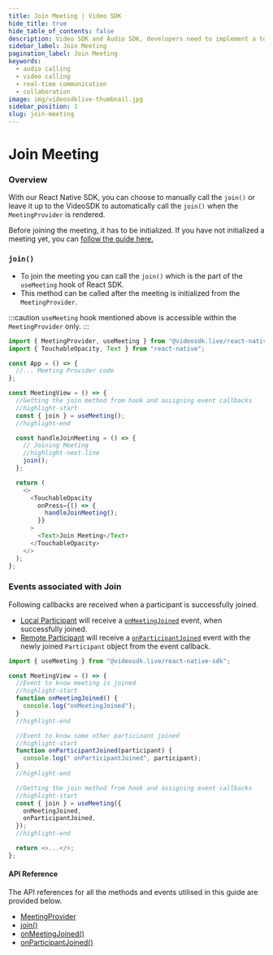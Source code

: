 ```yaml
---
title: Join Meeting | Video SDK
hide_title: true
hide_table_of_contents: false
description: Video SDK and Audio SDK, developers need to implement a token server. This requires efforts on both the front-end and backend.
sidebar_label: Join Meeting
pagination_label: Join Meeting
keywords:
  - audio calling
  - video calling
  - real-time communication
  - collaboration
image: img/videosdklive-thumbnail.jpg
sidebar_position: 1
slug: join-meeting
---
```


# Join Meeting

### Overview

With our React Native SDK, you can choose to manually call the `join()` or leave it up to the VideoSDK to automatically call the `join()` when the `MeetingProvider` is rendered.

Before joining the meeting, it has to be initialized. If you have not initialized a meeting yet, you can [follow the guide here.](./initialise-meeting)

### `join()`

- To join the meeting you can call the `join()` which is the part of the `useMeeting` hook of React SDK.
- This method can be called after the meeting is initialized from the `MeetingProvider`.

:::caution
`useMeeting` hook mentioned above is accessible within the `MeetingProvider` only.
:::

```js
import { MeetingProvider, useMeeting } from "@videosdk.live/react-native-sdk";
import { TouchableOpacity, Text } from "react-native";

const App = () => {
  //... Meeting Provider code
};

const MeetingView = () => {
  //Getting the join method from hook and assigning event callbacks
  //highlight-start
  const { join } = useMeeting();
  //highlight-end

  const handleJoinMeeting = () => {
    // Joining Meeting
    //highlight-next-line
    join();
  };

  return (
    <>
      <TouchableOpacity
        onPress={() => {
          handleJoinMeeting();
        }}
      >
        <Text>Join Meeting</Text>
      </TouchableOpacity>
    </>
  );
};
```

### Events associated with Join

Following callbacks are received when a participant is successfully joined.

- [Local Participant](../concept-and-architecture#2-participant) will receive a [`onMeetingJoined`](/react-native/api/sdk-reference/use-meeting/events#onmeetingjoined) event, when successfully joined.
- [Remote Participant](../concept-and-architecture#2-participant) will receive a [`onParticipantJoined`](/react-native/api/sdk-reference/use-meeting/events#onparticipantjoined) event with the newly joined `Participant` object from the event callback.

```js
import { useMeeting } from "@videosdk.live/react-native-sdk";

const MeetingView = () => {
  //Event to know meeting is joined
  //highlight-start
  function onMeetingJoined() {
    console.log("onMeetingJoined");
  }
  //highlight-end

  //Event to know some other particioant joined
  //highlight-start
  function onParticipantJoined(participant) {
    console.log(" onParticipantJoined", participant);
  }
  //highlight-end

  //Getting the join method from hook and assigning event callbacks
  //highlight-start
  const { join } = useMeeting({
    onMeetingJoined,
    onParticipantJoined,
  });
  //highlight-end

  return <>...</>;
};
```

#### API Reference

The API references for all the methods and events utilised in this guide are provided below.

- [MeetingProvider](/react-native/api/sdk-reference/meeting-provider)
- [join()](/react-native/api/sdk-reference/use-meeting/methods#join)
- [onMeetingJoined()](/react-native/api/sdk-reference/use-meeting/events#onmeetingjoined)
- [onParticipantJoined()](/react-native/api/sdk-reference/use-meeting/events#onparticipantjoined)
